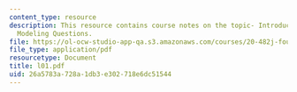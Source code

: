 ```yaml
---
content_type: resource
description: This resource contains course notes on the topic- Introduction and Protein
  Modeling Questions.
file: https://ol-ocw-studio-app-qa.s3.amazonaws.com/courses/20-482j-foundations-of-algorithms-and-computational-techniques-in-systems-biology-spring-2006/26a5783a728a1db3e302718e6dc51544_l01.pdf
file_type: application/pdf
resourcetype: Document
title: l01.pdf
uid: 26a5783a-728a-1db3-e302-718e6dc51544
---
```

